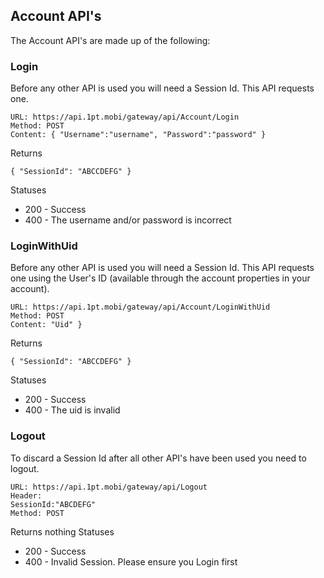 ## Account API's
The Account API's are made up of the following:

### Login
Before any other API is used you will need a Session Id. This API requests one.
```
URL: https://api.1pt.mobi/gateway/api/Account/Login
Method: POST
Content: { "Username":"username", "Password":"password" }
```
Returns
```
{ "SessionId": "ABCCDEFG" }
```
Statuses
* 200 - Success
* 400 - The username and/or password is incorrect

### LoginWithUid
Before any other API is used you will need a Session Id. This API requests one using the User's ID (available through the account 
properties in your account).
```
URL: https://api.1pt.mobi/gateway/api/Account/LoginWithUid
Method: POST
Content: "Uid" }
```
Returns
```
{ "SessionId": "ABCCDEFG" }
```
Statuses
* 200 - Success
* 400 - The uid is invalid

### Logout
To discard a Session Id after all other API's have been used you need to logout.
```
URL: https://api.1pt.mobi/gateway/api/Logout
Header:
SessionId:"ABCDEFG"
Method: POST
```
Returns
nothing
Statuses
* 200 - Success
* 400 - Invalid Session. Please ensure you Login first

